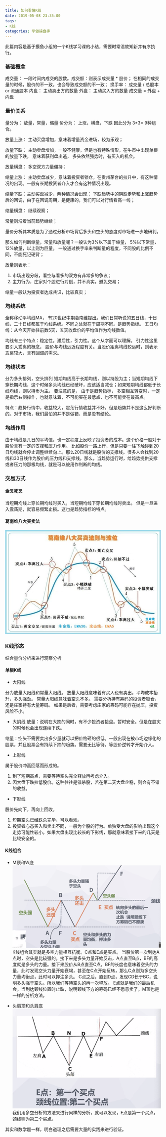 ```yaml
---
title: 如何看懂K线
date: 2019-05-08 23:35:00
tags: 
- K线
categories: 学做操盘手
---
```


此篇内容是基于摸鱼小组的一个K线学习课的小结，需要时常温故知新并有序执行。
<!-- more -->
### 基础概念

成交量： 一段时间内成交的股数。成交额：则表示成交量 * 股价；
在相同的成交量的时候，股价的不一致，也会导致成交额的不一致；
换手率： 成交量 / 总股本 or 流通股本
内盘： 主动卖出方的数量
外盘： 主动买入方的数量
成交量 = 外盘 + 内盘

### 量价关系

量分为： 放量，常量，缩量
价分为： 上涨，横盘，下跌
因此分为 3*3= 9种组合。

放量上涨： 主动买盘增加，意味着增量资金进场，较为乐观；

放量下跌： 主动卖盘增加，一般不健康，但是也有特殊情形，在牛市中出现单根的放量下跌， 意味着获利盘出逃， 多头依然强势时，有买入的机会。

放量横盘： 多空双方力量僵持；

缩量上涨： 主动卖盘减少，意味着投资者锁仓，在贵州茅台的拉升中，有这种情况的出现。一般有长期投资者介入才会有这种情况出现。

缩量下跌：主动买盘减少，两种情况会出现： 下跌趋势中的阴跌走势和上涨趋势后的回调，由于在回调周期，是健康的，我们可以对行情看高一线；

缩量横盘： 继续观察；

常量则沿着当前趋势继续；

量价分析其本质是为了通过分析市场背后多头和空头的态度对市场进一步地研判。

那么如何判断缩量，常量和放量呢？一般认为3%以下属于缩量， 5%以下常量， 12%放量，以上则为巨量。
一般通过换手率来判断量的程度，不同股的比例不同，不能死记硬背；

放量则表示：
1. 市场出现分歧，看空与看多的双方有非常多的争议；
2. 主力行为，庄家对个股进行对倒，并不真实，避免交易；

缩量一般认为投资者达成共识，比较真实；

### 均线系统
全称移动平均线MA， 有20世纪中期葛南维提出。我们日常听说的五日线，十日线，二十日线都属于均线系统。不同之处就在于周期不同。是趋势指标。
五日均线：从今天开始往前数5天，五天收盘价的平均值作为均线数值。

均线有三个特点：稳定性，滞后性，引力性。这个从字面可以理解。
引力性这里要引入乖离的概念， 股价与均线远近程度有关。当股价距离均线较远时，则表示乖离较大，具有回调的需求。

### 均线状态
分为多头排列，空头排列
短期均线高于长期均线，则以持股为主；当短期均线下穿长期均线，这个时候多头均线已经破坏，应该适当减仓；如果短期均线都低于长线均线，则以持币为主。
要注意的是， 由于是趋势指标， 多空相互转变时，一定是指示右侧操作，也就意味着，不可能买在最低点，也不可能卖在最高点。

特点：趋势行情中，收益较大，震荡行情收益并不好。但是趋势并不是这么好判断的。对于市场，我们最怕的并不是做错，而是没有结论。

### 均线作用
由于均线是几日的平均值，也一定程度上反映了投资者的成本。这个价格一般对于股价具有一定的支撑和压力作用。
比如股价一路上行，但是只要一往下触碰到20日均线就会停止调整继续向上。那么20日线就是股价的支撑线。很多人会找到20线和30日线作为股价的压力线和支撑线。那么，当趋势运行时，给趋势提供支撑或者压力的那根均线，就是可以被用作判断的均线。

### 交易方式
#### 金叉死叉
当短期均线上穿长期均线时买入，当短期均线下穿长期均线时卖出。
但是一旦进入震荡期，就容易频繁止损。这也是趋势指标的特点。

#### 葛南维八大买卖法

![葛南维八大买卖法](K线的基础知识/葛南维八大买卖法.jpeg)

### K线形态
结合量价分析来进行观察分析

#### 单根K线

* 大阳线

分为放量大阳线和常量大阳线。
放量大阳线意味着有买入也有卖出，平均成本抬升，多头强劲。
常量大阳线意味着空头不多。
需要分析持有筹码的投资者锁仓，还是庄家持有大量筹码。
如果是后者，需要考虑庄家的筹码可能存在抛压，投资风险不小。

* 大阴线
放量：说明在大跌的同时，有不少投资者接盘。暂时安全。但是在股灾的时候也会出现连续下跌。

缩量：空头不需要卖出多少量就可以把价格砸的很低。一般出现在被市场边缘化的股票，并且股票会有持续下跌的趋势。需要无比等待。等股价逆转才开始介入。


* 上影线

属于股价冲高回落而形成的。
1. 到了短期高点，需要等待空头完全释放再考虑介入。
2. 因大盘下跌拉低股价。这种往往是错杀股，若在第二天大盘企稳，则会有不错的收益。

* 下影线

股价先向下，再向上回收。
1. 短期空头已经跌杀完毕，可以看涨。
2. 投资者心态买入和卖出不同，一般为个股的行为。单独受大盘的影响出现这个走势可能性较小。如果大盘出现比较长的下影线，那就意味着接下来的几天是比较安全的。

#### K线组合
* M顶和W底
  ![W底](K线的基础知识/Wdi.png) 
K线组合其实就是多空力量相互抗衡。C点和E点是买点。
当股价第一次到达A点时，空头是比较强的。接下来是多头力量开始反击，A点直至B点，BF的高度就是多头的力量。接下来股价从B点直至C点，BF的长度也意味着空头的力量，此时发现空头力量开始衰竭，甚至在C点开始反转，那么C点则为多空头力量均衡点，此时可以押注多头。
C点之后，直到D点，发现CD长于BC，说明多头强于空头。所以我们等待空头的再一次释放。
E点就是我们的最后机会。当到达颈线位置时止跌，说明颈线下方的筹码已经不愿意卖了。M顶也是一样的分析方法。

* 头肩顶和头肩底
  ![头肩底](K线的基础知识/头肩底.png) 
我们用多空分析的方法来进行同样的分析，就可以发现，E点是第一个买点，颈线则为第二个买点。

其实和数学题一样，明白道理之后需要大量的实践来进行验证。
















